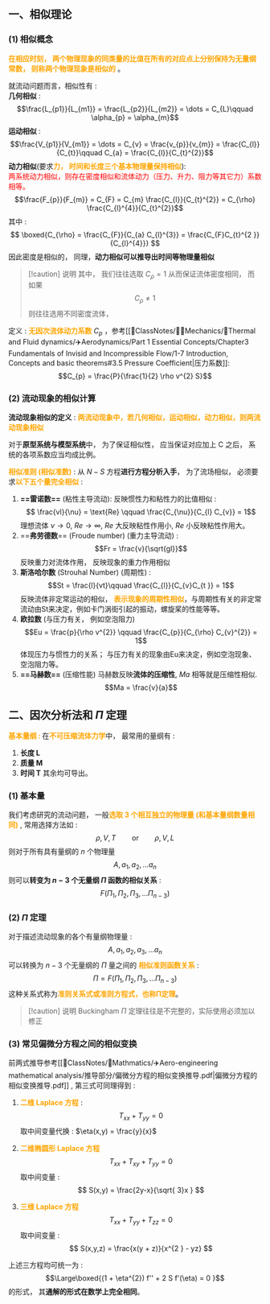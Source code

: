 ## 一、相似理论 
### (1) 相似概念
<b><mark style='background: transparent; color: orange'>在相应时刻， 两个物理现象的同类量的比值在所有的对应点上分别保持为无量纲常数， 则称两个物理现象是相似的</mark></b> 。 


就流动问题而言，相似性有 :  
**几何相似** :
$$\frac{L_{p1}}{L_{m1}} = \frac{L_{p2}}{L_{m2}} = \dots = C_{L}\qquad  \alpha_{p} = \alpha_{m}$$
**运动相似** : 
$$\frac{V_{p1}}{V_{m1}} = \dots  = C_{v} = \frac{v_{p}}{v_{m}} = \frac{C_{l}}{C_{t}}\qquad   C_{a} = \frac{C_{l}}{C_{t}^{2}}$$
**动力相似**(要求<b><mark style="background: transparent; color: orange">力， 时间和长度三个基本物理量保持相似</mark></b>):   
<mark style='background: transparent; color: red'>两系统动力相似，则存在密度相似和流体动力（压力、升力、阻力等其它力）系数相等。</mark>
$$\frac{F_{p}}{F_{m}} = C_{F} = C_{m} \frac{C_{l}}{C_{t}^{2}} = C_{\rho} \frac{C_{l}^{4}}{C_{t}^{2}}$$
其中 : 
$$
\boxed{C_{\rho} = \frac{C_{F}}{C_{a} C_{l}^{3}} =  \frac{C_{F}C_{t}^{2 }}{C_{l}^{4}}}
$$
因此密度是相似的， 同理，**动力相似可以推导出时间等物理量相似** 

> [!caution] 说明
> 其中， 我们往往选取 $C_{\rho} = 1$ 从而保证流体密度相同， 而如果 
> $$C_{\rho}\neq  1$$
> 则往往选用不同密度流体，

定义 : <b><mark style='background: transparent; color: orange'>无因次流体动力系数</mark></b> $C_{p}$ ，参考[[📘ClassNotes/👨‍🔧Mechanics/🌊Thermal and Fluid dynamics/✈️Aerodynamics/Part 1 Essential Concepts/Chapter3 Fundamentals  of Invisid and Incompressible Flow/1-7 Introduction, Concepts and basic theorems#3.5 Pressure Coefficient|压力系数]]: 
$$C_{p}  = \frac{P}{\frac{1}{2} \rho v^{2}  S}$$

### (2) 流动现象的相似计算
**流动现象相似的定义** : <b><mark style="background: transparent; color: orange">两流动现象中，若几何相似，运动相似，动力相似，则两流动现象相似</mark></b>

对于**原型系统与模型系统**中， 为了保证相似性， 应当保证对应加上 C 之后， 系统的各项系数应当均成比例。

<b><mark style="background: transparent; color: orange">相似准则 (相似准数)</mark></b> : 
从 $N-S$ 方程**进行方程分析入手**， 为了流场相似， 必须要求<b><mark style='background: transparent; color: orange'>以下五个量完全相似</mark></b> : 
1. **==雷诺数==** (粘性主导流动): 反映惯性力和粘性力的比值相似 :  
$$  \frac{vl}{\nu} = \text{Re} \qquad  \frac{C_{\nu}}{C_{l} C_{v}} = 1$$
理想流体 $\nu \rightarrow  0$, $Re \rightarrow  \infty$, $Re$ 大反映粘性作用小, $Re$ 小反映粘性作用大。
2. ==**弗劳德数**== (Froude  number) (重力主导流动) : 
$$Fr = \frac{v}{\sqrt{gl}}$$
反映重力对流体作用， 反映现象的重力作用相似   
3. **斯洛哈尔数** (Strouhal Number) (周期性) : 
$$St = \frac{l}{vt}\qquad   \frac{C_{l}}{C_{v}C_{t }} = 1$$
反映流体非定常运动的相似， <b><mark style='background: transparent; color: orange'>表示现象的周期性相似</mark></b>，与周期性有关的非定常流动由St来决定，例如卡门涡街引起的振动，螺旋桨的性能等等。
4.  **欧拉数** (与压力有关， 例如空泡阻力)
$$Eu = \frac{p}{\rho v^{2}} \qquad  \frac{C_{p}}{C_{\rho} C_{v}^{2}} = 1$$
体现压力与惯性力的关系； 与压力有关的现象由Eu来决定，例如空泡现象、空泡阻力等。 
5. **==马赫数==** (压缩性能)
马赫数反映**流体的压缩性**, $Ma$ 相等就是压缩性相似. 
$$Ma = \frac{v}{a}$$
## 二、因次分析法和 $\Pi$  定理
<b><mark style='background: transparent; color: orange'>基本量纲 : 
</mark></b>在<b><mark style='background: transparent; color: orange'>不可压缩流体力学</mark></b>中， 最常用的量纲有 :  
1. **长度 L** 
2. **质量 M** 
3. **时间 T** 
其余均可导出。 

### (1)  基本量
我们考虑研究的流动问题， 一般<b><mark style='background: transparent; color: orange'>选取 3 个相互独立的物理量 (和基本量纲数量相同)</mark></b> , 常用选择方法如 : 
$$
\rho,  V,   T  \qquad \text{or} \qquad  \rho, V, L
$$ 
则对于所有具有量纲的 $n$ 个物理量 
$$A, a_{1}, a_{2}, \dots  a_{n}$$
则可以**转变为 $n-3$ 个无量纲 $\Pi$ 函数的相似关系** : 
$$F(\Pi_{1}, \Pi_{2}, \Pi_{3}, \dots  \Pi_{n-3})$$
### (2) $\Pi$ 定理 
对于描述流动现象的各个有量纲物理量 : 
$$A, a_{1},  a_{2},a_{3},\dots a_{n}$$
可以转换为 $n - 3$ 个无量纲的 $\Pi$ 量之间的 <b><mark style='background: transparent; color: orange'>相似准则函数关系</mark></b> : 
$$
\Pi =  F(\Pi_{1}, \Pi_{2} , \Pi_{3}, \dots  \Pi_{n-3})
$$
这种关系式称为<b><mark style='background: transparent; color: orange'>准则关系式或准则方程式，也称Π定理</mark></b>。


> [!caution]  说明
> Buckingham $\Pi$ 定理往往是不完整的，实际使用必须加以修正 
> 


### (3) 常见偏微分方程之间的相似变换 
前两式推导参考[[📘ClassNotes/📐Mathmatics/✈️Aero-engineering mathematical analysis/推导部分/偏微分方程的相似变换推导.pdf|偏微分方程的相似变换推导.pdf]] , 第三式可同理得到 : 
1. <b><mark style='background: transparent; color: orange'>二维 Laplace 方程</mark></b> :  
$$
T_{xx} + T_{yy} = 0 
$$
取中间变量代换 :  $\eta(x,y) =  \frac{y}{x}$ 

2. <b><mark style='background: transparent; color: orange'>二维椭圆形 Laplace 方程</mark></b>
$$
T_{xx}  + T_{xy} + T_{yy}  = 0 
$$
取中间变量 : 
$$
S(x,y) =  \frac{2y-x}{\sqrt{ 3}x }
$$
3. <b><mark style='background: transparent; color: orange'>三维 Laplace 方程</mark></b>
$$
T_{xx}  + T_{yy} + T_{zz} = 0 
$$
取中间变量 : 
$$
S(x,y,z) =  \frac{x(y + z)}{x^{2 } - yz}
$$

上述三方程均可统一为 : 
$$\Large\boxed{(1 + \eta^{2})  f'' + 2 S f'(\eta) = 0 }$$
的形式， 其**通解的形式在数学上完全相同**。 
